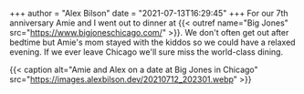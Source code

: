 +++
author = "Alex Bilson"
date = "2021-07-13T16:29:45"
+++
For our 7th anniversary Amie and I went out to dinner at {{< outref name="Big Jones" src="https://www.bigjoneschicago.com/" >}}. We don't often get out after bedtime but Amie's mom stayed with the kiddos so we could have a relaxed evening. If we ever leave Chicago we'll sure miss the world-class dining.

{{< caption alt="Amie and Alex on a date at Big Jones in Chicago" src="https://images.alexbilson.dev/20210712_202301.webp" >}}

